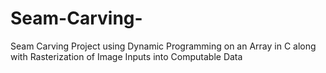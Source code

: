 # Seam-Carving-
Seam Carving Project using Dynamic Programming on an Array in C along with Rasterization of Image Inputs into Computable Data
